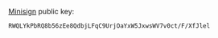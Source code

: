 [Minisign](https://jedisct1.github.io/minisign/) public key:
```
RWQLYkPbRQ8b56zEe8QdbjLFqC9UrjOaYxW5JxwsWV7v0ct/F/XfJlel
```
